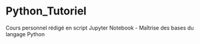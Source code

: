 # Python_Tutoriel
Cours personnel rédigé en script Jupyter Notebook - Maîtrise des bases du langage Python
